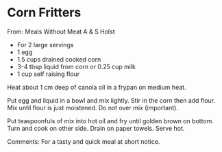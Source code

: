 # Corn Fritters
From: Meals Without Meat A & S Holst

* For 2 large servings
* 1 egg
* 1.5 cups drained cooked corn
* 3-4 tbsp liquid from corn or 0.25 cup milk
* 1 cup self raising flour

Heat about 1 cm deep of canola oil in a frypan on medium heat.

Put egg and liquid in a bowl and mix lightly.  Stir in the corn then add flour. Mix until flour is just moistened. Do not over mix (important).

Put teaspoonfuls of mix into hot oil and fry until golden brown on bottom.  Turn and cook on other side.  Drain on paper towels.  Serve hot.

Comments: For a tasty and quick meal at short notice.

